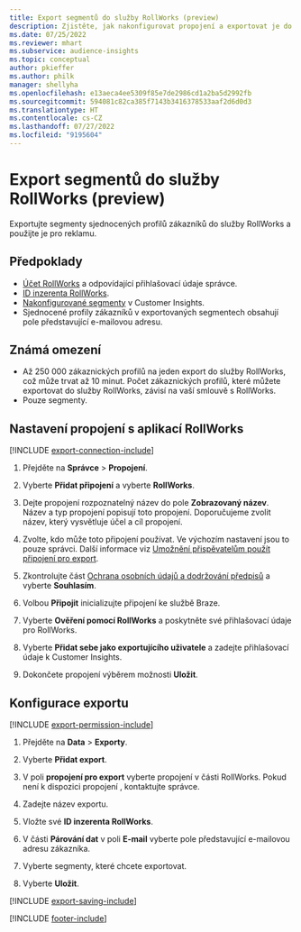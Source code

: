 ```yaml
---
title: Export segmentů do služby RollWorks (preview)
description: Zjistěte, jak nakonfigurovat propojení a exportovat je do služby RollWorks.
ms.date: 07/25/2022
ms.reviewer: mhart
ms.subservice: audience-insights
ms.topic: conceptual
author: pkieffer
ms.author: philk
manager: shellyha
ms.openlocfilehash: e13aeca4ee5309f85e7de2986cd1a2ba5d2992fb
ms.sourcegitcommit: 594081c82ca385f7143b3416378533aaf2d6d0d3
ms.translationtype: HT
ms.contentlocale: cs-CZ
ms.lasthandoff: 07/27/2022
ms.locfileid: "9195604"
---
```

# <a name="export-segments-to-rollworks-preview"></a>Export segmentů do služby RollWorks (preview)

Exportujte segmenty sjednocených profilů zákazníků do služby RollWorks a použijte je pro reklamu.

## <a name="prerequisites"></a>Předpoklady

- [Účet RollWorks](https://www.rollworks.com/) a odpovídající přihlašovací údaje správce.
- [ID inzerenta RollWorks](https://help.adroll.com/hc/articles/212011838-Advertiser-Profiles).
- [Nakonfigurované segmenty](segments.md) v Customer Insights.
- Sjednocené profily zákazníků v exportovaných segmentech obsahují pole představující e-mailovou adresu.

## <a name="known-limitations"></a>Známá omezení

- Až 250 000 zákaznických profilů na jeden export do služby RollWorks, což může trvat až 10 minut. Počet zákaznických profilů, které můžete exportovat do služby RollWorks, závisí na vaší smlouvě s RollWorks.
- Pouze segmenty.

## <a name="set-up-connection-to-rollworks"></a>Nastavení propojení s aplikací RollWorks

[!INCLUDE [export-connection-include](includes/export-connection-admn.md)]

1. Přejděte na **Správce** > **Propojení**.

1. Vyberte **Přidat připojení** a vyberte **RollWorks**.

1. Dejte propojení rozpoznatelný název do pole **Zobrazovaný název**. Název a typ propojení popisují toto propojení. Doporučujeme zvolit název, který vysvětluje účel a cíl propojení.

1. Zvolte, kdo může toto připojení používat.  Ve výchozím nastavení jsou to pouze správci. Další informace viz [Umožnění přispěvatelům použít připojení pro export](connections.md#allow-contributors-to-use-a-connection-for-exports).

1. Zkontrolujte část [Ochrana osobních údajů a dodržování předpisů](connections.md#data-privacy-and-compliance) a vyberte **Souhlasím**.

1. Volbou **Připojit** inicializujte připojení ke službě Braze.

1. Vyberte **Ověření pomocí RollWorks** a poskytněte své přihlašovací údaje pro RollWorks.

1. Vyberte **Přidat sebe jako exportujícího uživatele** a zadejte přihlašovací údaje k Customer Insights.

1. Dokončete propojení výběrem možnosti **Uložit**.

## <a name="configure-an-export"></a>Konfigurace exportu

[!INCLUDE [export-permission-include](includes/export-permission.md)]

1. Přejděte na **Data** > **Exporty**.

1. Vyberte **Přidat export**.

1. V poli **propojení pro export** vyberte propojení v části RollWorks. Pokud není k dispozici propojení , kontaktujte správce.

1. Zadejte název exportu.

1. Vložte své **ID inzerenta RollWorks**.

1. V části **Párování dat** v poli **E-mail** vyberte pole představující e-mailovou adresu zákazníka.

1. Vyberte segmenty, které chcete exportovat.

1. Vyberte **Uložit**.

[!INCLUDE [export-saving-include](includes/export-saving.md)]

[!INCLUDE [footer-include](includes/footer-banner.md)]
